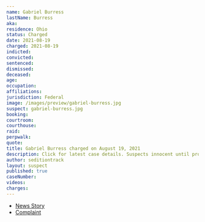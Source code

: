 ```yaml
---
name: Gabriel Burress
lastName: Burress
aka:
residence: Ohio
status: Charged
date: 2021-08-19
charged: 2021-08-19
indicted:
convicted:
sentenced:
dismissed:
deceased:
age:
occupation:
affiliations:
jurisdiction: Federal
image: /images/preview/gabriel-burress.jpg
suspect: gabriel-burress.jpg
booking:
courtroom:
courthouse:
raid:
perpwalk:
quote:
title: Gabriel Burress charged on August 19, 2021
description: Click for latest case details. Suspects innocent until proven guilty.
author: seditiontrack
layout: suspect
published: true
caseNumber:
videos:
charges:
---
```

- [News Story](https://www.13abc.com/2021/08/20/swanton-residents-charged-jan-6-riot-us-capitol/)
- [Complaint](https://extremism.gwu.edu/sites/g/files/zaxdzs2191/f/Madison%20Pettit%20and%20Gabriel%20Burress%20Criminal%20Complaint.pdf)
